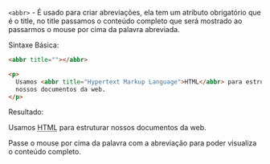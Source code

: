 `<abbr>` - É usado para criar abreviações, ela tem um atributo obrigatório que é o title, no title passamos o conteúdo completo que será mostrado ao passarmos o mouse por cima da palavra abreviada.

Sintaxe Básica:

```html
<abbr title=""></abbr>
```

```html
<p>
  Usamos <abbr title="Hypertext Markup Language">HTML</abbr> para estruturar
  nossos documentos da web.
</p>
```

Resultado:

<p>Usamos <abbr title="Hypertext Markup Language">HTML</abbr>  para estruturar nossos documentos da web.</p>

Passe o mouse por cima da palavra com a abreviação para poder visualiza o conteúdo completo.
